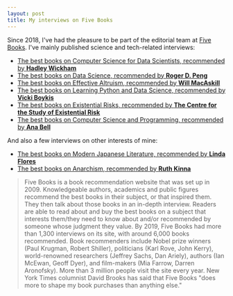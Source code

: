```yaml
---
layout: post
title: My interviews on Five Books
---
```


Since 2018, I've had the pleasure to be part of the editorial team at [Five Books](https://www.fivebooks.com). I've mainly published science and tech-related interviews:

* [The best books on Computer Science for Data Scientists, recommended by **Hadley Wickham**](https://fivebooks.com/best-books/computer-science-data-science-hadley-wickham/)
* [The best books on Data Science, recommended by **Roger D. Peng**](https://fivebooks.com/best-books/data-science-roger-peng/)
* [The best books on Effective Altruism, recommended by **Will MacAskill**](https://fivebooks.com/best-books/effective-altruism-will-macaskill/)
* [The best books on Learning Python and Data Science, recommended by **Vicki Boykis**](https://fivebooks.com/best-books/learning-python-and-data-science-vicki-boykis/)
* [The best books on Existential Risks, recommended by **The Centre for the Study of Existential Risk**](https://fivebooks.com/best-books/existential-risks-cambridge-cser/)
* [The best books on Computer Science and Programming, recommended by **Ana Bell**](https://fivebooks.com/best-books/programming-computer-science-ana-bell/)

And also a few interviews on other interests of mine:

* [The best books on Modern Japanese Literature, recommended by **Linda Flores**](https://fivebooks.com/best-books/modern-japanese-literature-linda-flores/)
* [The best books on Anarchism, recommended by **Ruth Kinna**](https://fivebooks.com/best-books/anarchism-ruth-kinna/)

> Five Books is a book recommendation website that was set up in 2009. Knowledgeable authors, academics and public figures recommend the best books in their subject, or that inspired them. They then talk about those books in an in-depth interview. Readers are able to read about and buy the best books on a subject that interests them/they need to know about and/or recommended by someone whose judgment they value.
> By 2019, Five Books had more than 1,300 interviews on its site, with around 6,000 books recommended. Book recommenders include Nobel prize winners (Paul Krugman, Robert Shiller), politicians (Karl Rove, John Kerry), world-renowned researchers (Jeffrey Sachs, Dan Ariely), authors (Ian McEwan, Geoff Dyer), and film-makers (Mia Farrow, Darren Aronofsky).
> More than 3 million people visit the site every year. New York Times columnist David Brooks has said that Five Books "does more to shape my book purchases than anything else."
